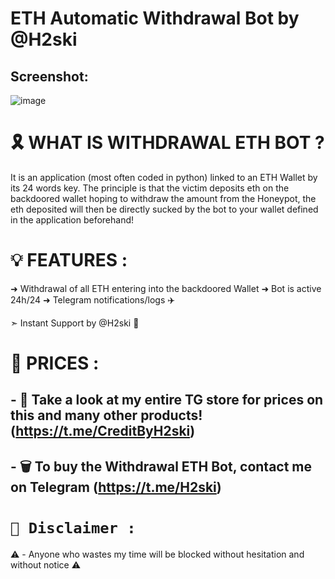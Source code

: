 # ETH Automatic Withdrawal Bot by @H2ski

## Screenshot:
![image](https://cdn.discordapp.com/attachments/1004051514152722492/1115346245976862771/ETHAutomaticWithdrawalBot.jpg)

# 🎗️ WHAT IS WITHDRAWAL ETH BOT ?

It is an application (most often coded in python) linked to an ETH Wallet by its 24 words key. The principle is that the victim deposits eth on the backdoored wallet hoping to withdraw the amount from the Honeypot, the eth deposited will then be directly sucked by the bot to your wallet defined in the application beforehand!

# 💡 FEATURES :

➜ Withdrawal of all ETH entering into the backdoored Wallet
➜ Bot is active 24h/24
➜ Telegram notifications/logs ✈️

➣ Instant Support by @H2ski 🌟

# 💸 PRICES :

## - 🛒 Take a look at my entire TG store for prices on this and many other products! (https://t.me/CreditByH2ski)

## - 🗑️ To buy the Withdrawal ETH Bot, contact me on Telegram (https://t.me/H2ski)

# `🚫 Disclaimer :`
⚠️ - Anyone who wastes my time will be blocked without hesitation and without notice ⚠️
